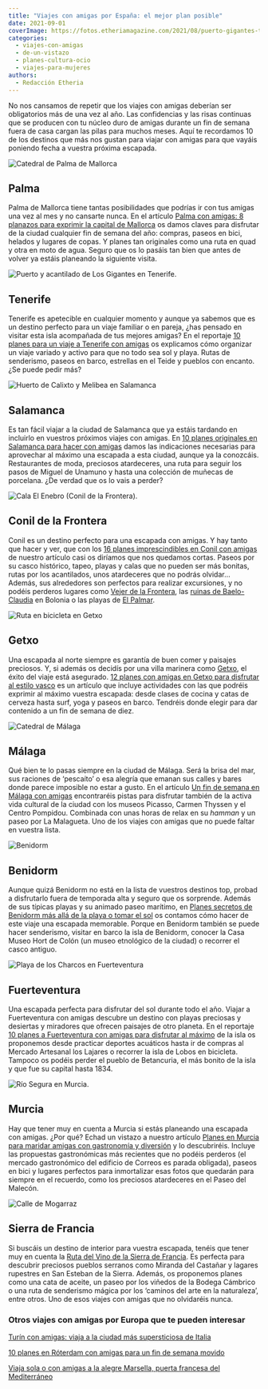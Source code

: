 ```yaml
---
title: "Viajes con amigas por España: el mejor plan posible"
date: 2021-09-01
coverImage: https://fotos.etheriamagazine.com/2021/08/puerto-gigantes-tenerife.jpg
categories: 
  - viajes-con-amigas
  - de-un-vistazo
  - planes-cultura-ocio
  - viajes-para-mujeres
authors: 
  - Redacción Etheria
---
```


No nos cansamos de repetir que los viajes con amigas deberían ser obligatorios más de una vez al año. Las confidencias y las risas continuas que se producen con tu núcleo duro de amigas durante un fin de semana fuera de casa cargan las pilas para muchos meses. Aquí te recordamos 10 de los destinos que más nos gustan para viajar con amigas para que vayáis poniendo fecha a vuestra próxima escapada.

![Catedral de Palma de Mallorca](https://fotos.etheriamagazine.com/2021/08/mallorca-amigas-bicicleta.jpg "Recorrer Palma en bicicleta es un plan perfecto para hacer con amigas.")

## Palma

Palma de Mallorca tiene tantas posibilidades que podrías ir con tus amigas una vez al 
mes y no cansarte nunca. En el artículo [Palma con amigas: 8 planazos para exprimir la 
capital de 
Mallorca](https://etheriamagazine.com/2021/06/02/planes-y-excursiones-desde-palma-mallorca-con-amigas/) 
os damos claves para disfrutar de la ciudad cualquier fin de semana del año: compras, 
paseos en bici, helados y lugares de copas. Y planes tan originales como una ruta en 
quad y otra en moto de agua. Seguro que os lo pasáis tan bien que antes de volver ya 
estáis planeando la siguiente visita. 

![Puerto y acantilado de Los Gigantes en Tenerife.](https://fotos.etheriamagazine.com/2021/08/puerto-gigantes-tenerife.jpg "Puerto y acantilado de Los Gigantes en Tenerife. © Etheria Mag.")

## Tenerife

Tenerife es apetecible en cualquier momento y aunque ya sabemos que es un destino 
perfecto para un viaje familiar o en pareja, ¿has pensado en visitar esta isla 
acompañada de tus mejores amigas? En el reportaje [10 planes para un viaje a Tenerife 
con 
amigas](https://etheriamagazine.com/2021/05/17/viaje-a-tenerife-con-amigas-que-hacer-excursiones/) 
os explicamos cómo organizar un viaje variado y activo para que no todo sea sol y playa. 
Rutas de senderismo, paseos en barco, estrellas en el Teide y pueblos con encanto. ¿Se 
puede pedir más? 

![Huerto de Calixto y Melibea en Salamanca](https://fotos.etheriamagazine.com/2021/08/salamanca-huerto-Calisto-y-Melibea.jpg "Huerto de Calixto y Melibea, un lugar ideal para ver el atardecer en Salamanca.")

## Salamanca

Es tan fácil viajar a la ciudad de Salamanca que ya estáis tardando en incluirlo en 
vuestros próximos viajes con amigas. En [10 planes originales en Salamanca para hacer 
con amigas](https://etheriamagazine.com/2021/03/31/planes-en-salamanca-con-amigas/) 
damos las indicaciones necesarias para aprovechar al máximo una escapada a esta ciudad, 
aunque ya la conozcáis. Restaurantes de moda, preciosos atardeceres, una ruta para 
seguir los pasos de Miguel de Unamuno y hasta una colección de muñecas de porcelana. ¿De 
verdad que os lo vais a perder? 

![Cala El Enebro (Conil de la Frontera).](https://fotos.etheriamagazine.com/2021/08/cala-enebro-playa-conil.jpg "Cala El Enebro (Conil de la Frontera). © Etheria M.")

## Conil de la Frontera

Conil es un destino perfecto para una escapada con amigas. Y hay tanto que hacer y ver, 
que con los [16 planes imprescindibles en Conil con 
amigas](https://etheriamagazine.com/2021/07/05/los-mejores-planes-en-conil-con-amigas/) 
de nuestro artículo casi os diríamos que nos quedamos cortas. Paseos por su casco 
histórico, tapeo, playas y calas que no pueden ser más bonitas, rutas por los 
acantilados, unos atardeceres que no podrás olvidar… Además, sus alrededores son 
perfectos para realizar excursiones, y no podéis perderos lugares como [Vejer de la 
Frontera](https://etheriamagazine.com/2020/08/11/10-actividades-vejer-de-la-frontera-que-ver-hacer/), 
las [ruinas de 
Baelo-Claudia](https://etheriamagazine.com/2019/08/22/guia-que-ver-ruinas-romanas-baelo-claudia-playa-bolonia/) 
en Bolonia o las playas de [El 
Palmar](https://etheriamagazine.com/2021/07/26/restaurantes-en-el-palmar-cadiz-para-comer-muy-bien/). 

![Ruta en bicicleta en Getxo](https://fotos.etheriamagazine.com/2021/08/getxo-bici-electrica.jpg "En Getxo se puede reallizar una ruta circular en bici eléctrica.")

## Getxo

Una escapada al norte siempre es garantía de buen comer y paisajes preciosos. Y, si 
además os decidís por una villa marinera como [Getxo](https://www.getxo.eus/es/turismo/), 
el éxito del viaje está asegurado. [12 planes con amigas en Getxo para disfrutar al 
estilo 
vasco](https://etheriamagazine.com/2021/06/14/12-planes-en-getxo-con-amigas-para-disfrutar-al-estilo-vasco/) 
es un artículo que incluye actividades con las que podréis exprimir al máximo vuestra 
escapada: desde clases de cocina y catas de cerveza hasta surf, yoga y paseos en barco. 
Tendréis donde elegir para dar contenido a un fin de semana de diez. 

![Catedral de Málaga](https://fotos.etheriamagazine.com/2021/08/Malaga-catedral.jpg "La catedral de Málaga, conocida como “La Manquita”.")

## Málaga

Qué bien te lo pasas siempre en la ciudad de Málaga. Será la brisa del mar, sus raciones 
de ‘pescaíto’ o esa alegría que emanan sus calles y bares donde parece imposible no 
estar a gusto. En el artículo [Un fin de semana en Málaga con 
amigas](https://etheriamagazine.com/2021/05/03/fin-de-semana-con-amigas-en-malaga/) 
encontraréis pistas para disfrutar también de la activa vida cultural de la ciudad con 
los museos Picasso, Carmen Thyssen y el Centro Pompidou. Combinada con unas horas de 
relax en su _hamman_ y un paseo por La Malagueta. Uno de los viajes con amigas que no 
puede faltar en vuestra lista. 

![Benidorm](https://fotos.etheriamagazine.com/2021/08/benidorm-Castillo.jpg "Benidorm es un destino muy cómodo para una escapada con amigas. © T.B.")

## Benidorm

Aunque quizá Benidorm no está en la lista de vuestros destinos top, probad a disfrutarlo 
fuera de temporada alta y seguro que os sorprende. Además de sus típicas playas y su 
animado paseo marítimo, en [Planes secretos de Benidorm más allá de la playa o tomar el 
sol](https://etheriamagazine.com/2021/03/26/planes-originales-en-benidorm/) os contamos 
cómo hacer de este viaje una escapada memorable. Porque en Benidorm también se puede 
hacer senderismo, visitar en barco la isla de Benidorm, conocer la Casa Museo Hort de 
Colón (un museo etnológico de la ciudad) o recorrer el casco antiguo. 

![Playa de los Charcos en Fuerteventura](https://fotos.etheriamagazine.com/2021/08/fuerteventura-Playa-Los-Charcos.jpg "Preciosa playa de los Charcos, una visita imprescindible con amigas. © Elena Ortega")

## Fuerteventura

Una escapada perfecta para disfrutar del sol durante todo el año. Viajar a Fuerteventura 
con amigas descubre un destino con playas preciosas y desiertas y miradores que ofrecen 
paisajes de otro planeta. En el reportaje [10 planes a Fuerteventura con amigas para 
disfrutar al 
máximo](https://etheriamagazine.com/2021/03/24/planes-en-fuerteventura-con-amigas/) de 
la isla os proponemos desde practicar deportes acuáticos hasta ir de compras al Mercado 
Artesanal los Lajares o recorrer la isla de Lobos en bicicleta. Tampoco os podéis perder 
el pueblo de Betancuria, el más bonito de la isla y que fue su capital hasta 1834. 

![Río Segura en Murcia.](https://fotos.etheriamagazine.com/2021/08/paseo-mota-del-rio-segura.jpg "Paseo ciclista por la mota del río Segura en Murcia. © Sergio González")

## Murcia

Hay que tener muy en cuenta a Murcia si estás planeando una escapada con amigas. ¿Por 
qué? Echad un vistazo a nuestro artículo [Planes en Murcia para maridar amigas con 
gastronomía y 
diversión](https://etheriamagazine.com/2021/07/29/planes-en-murcia-capital-con-amigas/) 
y lo descubriréis. Incluye las propuestas gastronómicas más recientes que no podéis 
perderos (el mercado gastronómico del edificio de Correos es parada obligada), paseos en 
bici y lugares perfectos para inmortalizar esas fotos que quedarán para siempre en el 
recuerdo, como los preciosos atardeceres en el Paseo del Malecón. 

![Calle de Mogarraz](https://fotos.etheriamagazine.com/2021/08/mogarraz-paseo-ruta-sierra-francia-1.jpg "Mogarraz forma parte de la Ruta del Vino de la Sierra de Francia. © Pepa G.")

## Sierra de Francia

Si buscáis un destino de interior para vuestra escapada, tenéis que tener muy en cuenta 
la [Ruta del Vino de la Sierra de 
Francia](https://etheriamagazine.com/2021/08/11/plan-con-amigas-ruta-del-vino-sierra-de-francia/). 
Es perfecta para descubrir preciosos pueblos serranos como Miranda del Castañar y 
lagares rupestres en San Esteban de la Sierra. Además, os proponemos planes como una 
cata de aceite, un paseo por los viñedos de la Bodega Cámbrico o una ruta de senderismo 
mágica por los ‘caminos del arte en la naturaleza’, entre otros. Uno de esos viajes con 
amigas que no olvidaréis nunca. 

### Otros viajes con amigas por Europa que te pueden interesar

[Turín con amigas: viaja a la ciudad más supersticiosa de 
Italia](https://etheriamagazine.com/2021/07/16/que-ver-en-turin-en-un-viaje-con-amigas/) 

[10 planes en Róterdam con amigas para un fin de semana 
movido](https://etheriamagazine.com/2021/05/15/que-ver-roterdam-eurovision-viaje-con-amigas/) 

[Viaja sola o con amigas a la alegre Marsella, puerta francesa del 
Mediterráneo](https://etheriamagazine.com/2020/07/10/viajar-sola-amigas-marsella-que-ver-hacer/)
